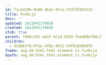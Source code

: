 ```yaml
---
id: f1ce324b-0e80-4b2a-9fca-3fdf35834133
title: Funkcja
desc: ''
updated: 1612941176836
created: 1612941176836
stub: true
parent: f840c291-e8a7-4c1d-b810-fead69e799c2
children:
  - d1d0b7f6-6f1e-4fbb-8012-54fb10dbb9f5
fname: ang.dd.html.html.element.ts.funkcja
hpath: ang.dd.html.html.element.ts.funkcja
---
```



